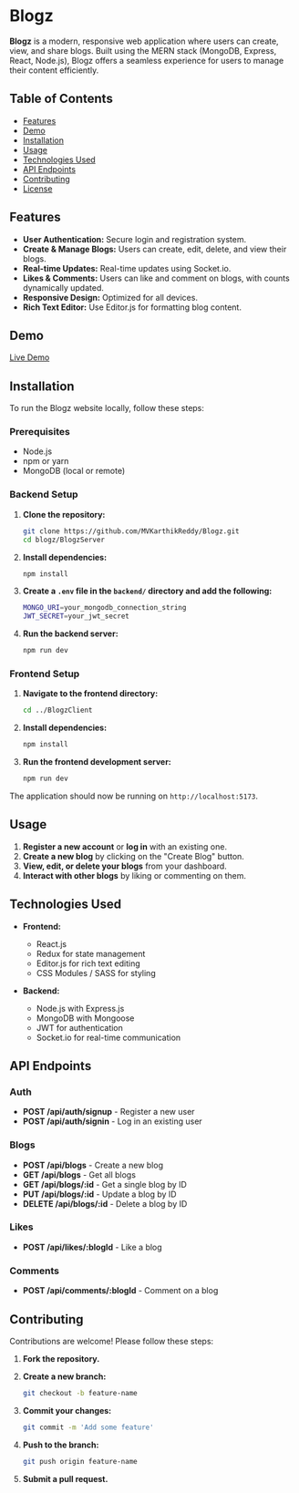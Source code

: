 
# Blogz

**Blogz** is a modern, responsive web application where users can create, view, and share blogs. Built using the MERN stack (MongoDB, Express, React, Node.js), Blogz offers a seamless experience for users to manage their content efficiently.

## Table of Contents

- [Features](#features)
- [Demo](#demo)
- [Installation](#installation)
- [Usage](#usage)
- [Technologies Used](#technologies-used)
- [API Endpoints](#api-endpoints)
- [Contributing](#contributing)
- [License](#license)

## Features

- **User Authentication:** Secure login and registration system.
- **Create & Manage Blogs:** Users can create, edit, delete, and view their blogs.
- **Real-time Updates:** Real-time updates using Socket.io.
- **Likes & Comments:** Users can like and comment on blogs, with counts dynamically updated.
- **Responsive Design:** Optimized for all devices.
- **Rich Text Editor:** Use Editor.js for formatting blog content.

## Demo

[Live Demo](https://blogz-1.vercel.app) 

## Installation

To run the Blogz website locally, follow these steps:

### Prerequisites

- Node.js
- npm or yarn
- MongoDB (local or remote)

### Backend Setup

1. **Clone the repository:**

   ```bash
   git clone https://github.com/MVKarthikReddy/Blogz.git
   cd blogz/BlogzServer
   ```

2. **Install dependencies:**

   ```bash
   npm install
   ```

3. **Create a `.env` file in the `backend/` directory and add the following:**

   ```bash
   MONGO_URI=your_mongodb_connection_string
   JWT_SECRET=your_jwt_secret
   ```

4. **Run the backend server:**

   ```bash
   npm run dev
   ```

### Frontend Setup

1. **Navigate to the frontend directory:**

   ```bash
   cd ../BlogzClient
   ```

2. **Install dependencies:**

   ```bash
   npm install
   ```

3. **Run the frontend development server:**

   ```bash
   npm run dev
   ```

The application should now be running on `http://localhost:5173`.

## Usage

1. **Register a new account** or **log in** with an existing one.
2. **Create a new blog** by clicking on the "Create Blog" button.
3. **View, edit, or delete your blogs** from your dashboard.
4. **Interact with other blogs** by liking or commenting on them.

## Technologies Used

- **Frontend:**
  - React.js
  - Redux for state management
  - Editor.js for rich text editing
  - CSS Modules / SASS for styling

- **Backend:**
  - Node.js with Express.js
  - MongoDB with Mongoose
  - JWT for authentication
  - Socket.io for real-time communication

## API Endpoints

### Auth

- **POST /api/auth/signup** - Register a new user
- **POST /api/auth/signin** - Log in an existing user

### Blogs

- **POST /api/blogs** - Create a new blog
- **GET /api/blogs** - Get all blogs
- **GET /api/blogs/:id** - Get a single blog by ID
- **PUT /api/blogs/:id** - Update a blog by ID
- **DELETE /api/blogs/:id** - Delete a blog by ID

### Likes

- **POST /api/likes/:blogId** - Like a blog

### Comments

- **POST /api/comments/:blogId** - Comment on a blog

## Contributing

Contributions are welcome! Please follow these steps:

1. **Fork the repository.**
2. **Create a new branch:**

   ```bash
   git checkout -b feature-name
   ```

3. **Commit your changes:**

   ```bash
   git commit -m 'Add some feature'
   ```

4. **Push to the branch:**

   ```bash
   git push origin feature-name
   ```

5. **Submit a pull request.**
